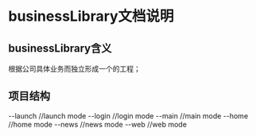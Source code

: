# businessLibrary文档说明

## businessLibrary含义
根据公司具体业务而独立形成一个的工程；

## 项目结构
--launch                        //launch mode
--login                         //login mode
--main                          //main mode
--home                          //home mode
--news                          //news mode
--web                           //web mode
